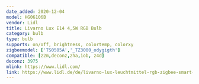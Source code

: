 ```yaml
---
date_added: 2020-12-04
model: HG06106B
vendor: Lidl
title: Livarno Lux E14 4,5W RGB Bulb
category: bulb
type: bulb
supports: on/off, brightness, colortemp, colorxy
zigbeemodel: ['TS0505A','_TZ3000_odygigth']
compatible: [z2m,deconz,zha,iob, z4d]
deconz: 3975
mlink: https://www.lidl.com/
link: https://www.lidl.de/de/livarno-lux-leuchtmittel-rgb-zigbee-smart-home-dimmbar/p354569
---
```

